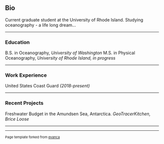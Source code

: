 ## Bio

Current graduate student at the University of Rhode Island. Studying oceanography - a life long dream...

---
### Education
B.S. in Oceanography, _University of Washington_
M.S. in Physical Oceanography, _University of Rhode Island, in progress_

---
### Work Experience
United States Coast Guard _(2018-present)_

---
### Recent Projects
Freshwater Budget in the Amundsen Sea, Antarctica. _GeoTracerKitchen, Brice Loose_

---


---
<p style="font-size:11px">Page template forked from <a href="https://github.com/evanca/quick-portfolio">evanca</a></p>
<!-- Remove above link if you don't want to attibute -->
